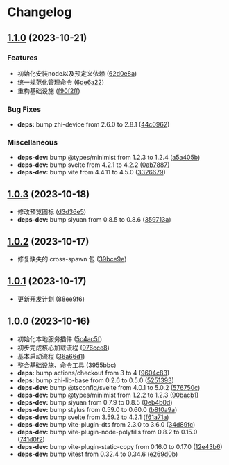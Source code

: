 # Changelog

## [1.1.0](https://github.com/terwer/siyuan-plugin-local-service/compare/v1.0.3...v1.1.0) (2023-10-21)
### Features
* 初始化安装node以及预定义依赖 ([62d0e8a](https://github.com/terwer/siyuan-plugin-local-service/commit/62d0e8a31845ae7e97ad208a8b4595a40462c29f))
* 统一规范化管理命令 ([6de6a22](https://github.com/terwer/siyuan-plugin-local-service/commit/6de6a22a6583128e6cedf7f9e41402cffcd378ce))
* 重构基础设施 ([f90f2ff](https://github.com/terwer/siyuan-plugin-local-service/commit/f90f2ff4147b4af10299894e207498c044aa33e5))
### Bug Fixes
* **deps:** bump zhi-device from 2.6.0 to 2.8.1 ([44c0962](https://github.com/terwer/siyuan-plugin-local-service/commit/44c09623aa76fd24f1269ab89e0c3969f561e9f4))
### Miscellaneous
* **deps-dev:** bump @types/minimist from 1.2.3 to 1.2.4 ([a5a405b](https://github.com/terwer/siyuan-plugin-local-service/commit/a5a405b2bf9def33533d03d51f5cbc4e7e716309))
* **deps-dev:** bump svelte from 4.2.1 to 4.2.2 ([0ab7887](https://github.com/terwer/siyuan-plugin-local-service/commit/0ab788723f2d0a4c223d1b306e4e01c68295d689))
* **deps-dev:** bump vite from 4.4.11 to 4.5.0 ([3326679](https://github.com/terwer/siyuan-plugin-local-service/commit/33266793607a299dc26eb26ca62bc87a955cd488))
## [1.0.3](https://github.com/terwer/siyuan-plugin-local-service/compare/v1.0.2...v1.0.3) (2023-10-18)
* 修改预览图标 ([d3d36e5](https://github.com/terwer/siyuan-plugin-local-service/commit/d3d36e50fb481170827647d1a36e6a3d439b8f12))
* **deps-dev:** bump siyuan from 0.8.5 to 0.8.6 ([359713a](https://github.com/terwer/siyuan-plugin-local-service/commit/359713aeec743d1534305760bbd71eb988726475))
## [1.0.2](https://github.com/terwer/siyuan-plugin-local-service/compare/v1.0.1...v1.0.2) (2023-10-17)
* 修复缺失的 cross-spawn 包 ([39bce9e](https://github.com/terwer/siyuan-plugin-local-service/commit/39bce9e40a93eb800a699528d9ef844b5f7e6515))
## [1.0.1](https://github.com/terwer/siyuan-plugin-local-service/compare/v1.0.0...v1.0.1) (2023-10-17)
* 更新开发计划 ([88ee9f6](https://github.com/terwer/siyuan-plugin-local-service/commit/88ee9f6f8174f31a606f816533cb8f033522916f))
## 1.0.0 (2023-10-16)
* 初始化本地服务插件 ([5c4ac5f](https://github.com/terwer/siyuan-plugin-local-service/commit/5c4ac5fe014f659d0968b93b478c07ca8b756246))
* 初步完成核心加载流程 ([976cce8](https://github.com/terwer/siyuan-plugin-local-service/commit/976cce8566188a5a48e33ab2db83e8a561b8ff69))
* 基本启动流程 ([36a66d1](https://github.com/terwer/siyuan-plugin-local-service/commit/36a66d11252cb435782f1b42aaf8c9778b92b40d))
* 整合基础设施、命令工具 ([3955bbc](https://github.com/terwer/siyuan-plugin-local-service/commit/3955bbc53a22a1deae209a8485b1e90c23ad2aba))
* **deps:** bump actions/checkout from 3 to 4 ([9604c83](https://github.com/terwer/siyuan-plugin-local-service/commit/9604c83eacfdd68bd86362d5c2b7e37b1f9710f0))
* **deps:** bump zhi-lib-base from 0.2.6 to 0.5.0 ([5251393](https://github.com/terwer/siyuan-plugin-local-service/commit/5251393e1065da85883d8a14eb37202147807474))
* **deps-dev:** bump @tsconfig/svelte from 4.0.1 to 5.0.2 ([576750c](https://github.com/terwer/siyuan-plugin-local-service/commit/576750c24f419f36fd6d138234b52cd2595fec0f))
* **deps-dev:** bump @types/minimist from 1.2.2 to 1.2.3 ([90bacb1](https://github.com/terwer/siyuan-plugin-local-service/commit/90bacb165259ccdf959ea0b1199ebcbc50cd4864))
* **deps-dev:** bump siyuan from 0.7.9 to 0.8.5 ([0eb4b0d](https://github.com/terwer/siyuan-plugin-local-service/commit/0eb4b0d9b561fc42d7e3bd27e7c17bb753cfff5c))
* **deps-dev:** bump stylus from 0.59.0 to 0.60.0 ([b8f0a9a](https://github.com/terwer/siyuan-plugin-local-service/commit/b8f0a9abe4c02965e112631e9a4abb0bc711fd21))
* **deps-dev:** bump svelte from 3.59.2 to 4.2.1 ([f61a71a](https://github.com/terwer/siyuan-plugin-local-service/commit/f61a71a7847e5ad465d400331542097684c5f244))
* **deps-dev:** bump vite-plugin-dts from 2.3.0 to 3.6.0 ([34d89fc](https://github.com/terwer/siyuan-plugin-local-service/commit/34d89fc8296efa4469ca6e06e2d687805c24ebd5))
* **deps-dev:** bump vite-plugin-node-polyfills from 0.8.2 to 0.15.0 ([741d0f2](https://github.com/terwer/siyuan-plugin-local-service/commit/741d0f2f3951748869d2ae8a8c537faeeb3a50c1))
* **deps-dev:** bump vite-plugin-static-copy from 0.16.0 to 0.17.0 ([12e43b6](https://github.com/terwer/siyuan-plugin-local-service/commit/12e43b6cc4a955aabecf32cdfac6f8ba5945338d))
* **deps-dev:** bump vitest from 0.32.4 to 0.34.6 ([e269d0b](https://github.com/terwer/siyuan-plugin-local-service/commit/e269d0b22330b39775a8911fae6a3a5bb9d4dd9f))